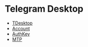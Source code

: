 # Telegram Desktop

- [TDesktop](tdesktop.md)
- [Account](account.md)
- [AuthKey](authkey.md)
- [MTP](mtp.md)